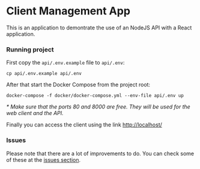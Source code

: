 # Client Management App

This is an application to demontrate the use of an NodeJS API with a React application.

### Running project

First copy the `api/.env.example` file to `api/.env`:

```shell
cp api/.env.example api/.env
``` 

After that start the Docker Compose from the project root:

```shell
docker-compose -f docker/docker-compose.yml --env-file api/.env up
``` 

_\* Make sure that the ports 80 and 8000 are free. They will be used for the web client and the API._

Finally you can access the client using the link [http://localhost/](http://localhost/)

### Issues

Please note that there are a lot of improvements to do. You can check some of these at the [issues section](https://github.com/caioamaralgit/client-management/issues).